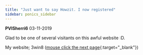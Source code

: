 ```yaml
---
title: "Just want to say Howzit. I now registered"
sidebar: ponics_sidebar
---
```


**PVISherri6** 03-11-2019

Glad to be one of several visitants on this awful website :D.

My website; 3win8 ([mouse click the next page](https://win8.today/){:target="_blank"})


